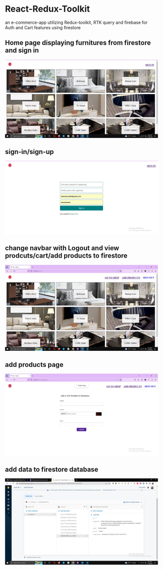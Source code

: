 # React-Redux-Toolkit
an e-commerce-app utilizing Redux-toolkit, RTK query  and firebase for Auth and Cart features using firestore

## Home page displaying furnitures from firestore and sign in 
![](e-commerce-app/images/ala1.JPG)

## sign-in/sign-up
![](e-commerce-app/images/ala2.JPG)

## change navbar with Logout and view prodcuts/cart/add products to firestore
![](e-commerce-app/images/ala3.JPG)

## add products page 
![](e-commerce-app/images/ala4.JPG)

## add data to firestore database
![](e-commerce-app/images/ala5.JPG)
